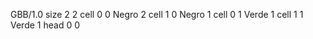 <gs-board> GBB/1.0
size 2 2
cell 0 0 Negro 2
cell 1 0 Negro 1 
cell 0 1 Verde 1
cell 1 1 Verde 1
head 0 0
 </gs-board>